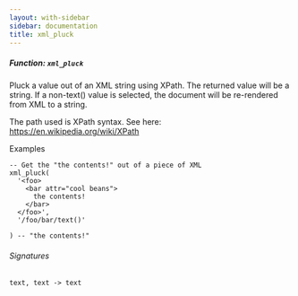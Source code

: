 ```yaml
---
layout: with-sidebar
sidebar: documentation
title: xml_pluck
---
```


##### Function: `xml_pluck`
Pluck a value out of an XML string using XPath. The returned value will be a string.
  If a non-text() value is selected, the document will be re-rendered from XML to a string.

  The path used is XPath syntax.
  See here: https://en.wikipedia.org/wiki/XPath

  Examples

    -- Get the "the contents!" out of a piece of XML
    xml_pluck(
      '<foo>
        <bar attr="cool beans">
          the contents!
        </bar>
      </foo>',
      '/foo/bar/text()'

    ) -- "the contents!"

###### Signatures
    text, text -> text

